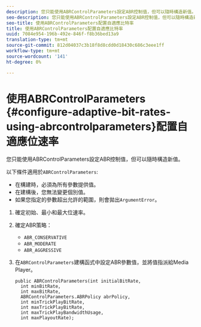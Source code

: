 ```yaml
---
description: 您只能使用ABRControlParameters設定ABR控制值，但可以隨時構造新值。
seo-description: 您只能使用ABRControlParameters設定ABR控制值，但可以隨時構造新值。
seo-title: 使用ABRControlParameters配置自適應比特率
title: 使用ABRControlParameters配置自適應比特率
uuid: 7084e954-196b-492e-846f-f8b36bed13a9
translation-type: tm+mt
source-git-commit: 812d04037c3b18f8d8cdd0d18430c686c3eee1ff
workflow-type: tm+mt
source-wordcount: '141'
ht-degree: 0%

---
```



# 使用ABRControlParameters {#configure-adaptive-bit-rates-using-abrcontrolparameters}配置自適應位速率

您只能使用ABRControlParameters設定ABR控制值，但可以隨時構造新值。

以下條件適用於`ABRControlParameters`:

* 在構建時，必須為所有參數提供值。
* 在建構後，您無法變更個別值。
* 如果您指定的參數超出允許的範圍，則會拋出`ArgumentError`。

1. 確定初始、最小和最大位速率。
1. 確定ABR策略：

   * `ABR_CONSERVATIVE`
   * `ABR_MODERATE`
   * `ABR_AGGRESSIVE`

1. 在`ABRControlParameters`建構函式中設定ABR參數值，並將值指派給Media Player。

   ```
   public ABRControlParameters(int initialBitRate, 
     int minBitRate, 
     int maxBitRate, 
     ABRControlParameters.ABRPolicy abrPolicy, 
     int minTrickPlayBitRate, 
     int maxTrickPlayBitRate, 
     int maxTrickPlayBandwidthUsage, 
     int maxPlayoutRate);
   ```

